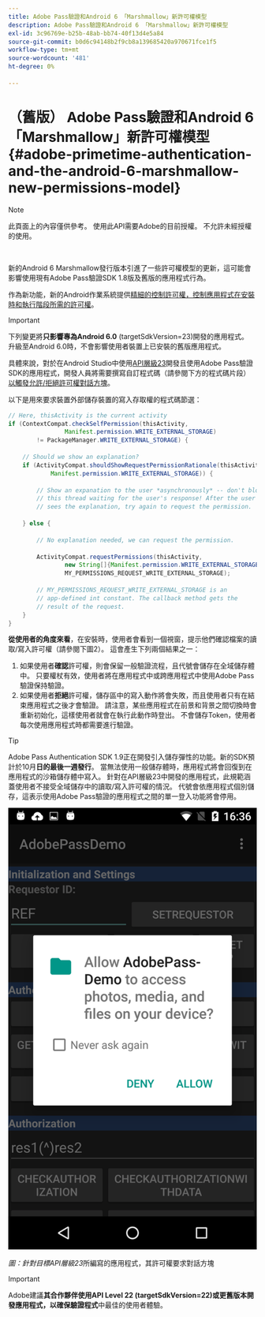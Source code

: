 ```yaml
---
title: Adobe Pass驗證和Android 6 「Marshmallow」新許可權模型
description: Adobe Pass驗證和Android 6 「Marshmallow」新許可權模型
exl-id: 3c96769e-b25b-48ab-bb74-40f13d4e5a84
source-git-commit: b0d6c94148b2f9cb8a139685420a970671fce1f5
workflow-type: tm+mt
source-wordcount: '481'
ht-degree: 0%

---
```


# （舊版） Adobe Pass驗證和Android 6「Marshmallow」新許可權模型 {#adobe-primetime-authentication-and-the-android-6-marshmallow-new-permissions-model}

>[!NOTE]
>
>此頁面上的內容僅供參考。 使用此API需要Adobe的目前授權。 不允許未經授權的使用。

</br>

新的Android 6 Marshmallow發行版本引進了一些許可權模型的更新，這可能會影響使用現有Adobe Pass驗證SDK 1.8版及舊版的應用程式行為。

作為新功能，新的Android作業系統提供[精細的控制許可權，控制應用程式在安裝時和執行階段所需的許可權](https://developer.android.com/about/versions/marshmallow/android-6.0-changes.html)。

>[!IMPORTANT]
>
>下列變更將&#x200B;**只影響專為Android 6.0** (targetSdkVersion=23)開發的應用程式。 升級至Android 6.0時，不會影響使用者裝置上已安裝的舊版應用程式。


具體來說，對於在Android Studio中使用[API層級23](http://developer.android.com/sdk/api_diff/23/changes.html)開發且使用Adobe Pass驗證SDK的應用程式，開發人員將需要撰寫自訂程式碼（請參閱下方的程式碼片段） [以觸發允許/拒絕許可權對話方塊](https://developer.android.com/training/permissions/requesting.html)。

以下是用來要求裝置外部儲存裝置的寫入存取權的程式碼節選：

```java
// Here, thisActivity is the current activity
if (ContextCompat.checkSelfPermission(thisActivity,
                Manifest.permission.WRITE_EXTERNAL_STORAGE)
        != PackageManager.WRITE_EXTERNAL_STORAGE) {

    // Should we show an explanation?
    if (ActivityCompat.shouldShowRequestPermissionRationale(thisActivity,
            Manifest.permission.WRITE_EXTERNAL_STORAGE)) {

        // Show an expanation to the user *asynchronously* -- don't block
        // this thread waiting for the user's response! After the user
        // sees the explanation, try again to request the permission.

    } else {

        // No explanation needed, we can request the permission.

        ActivityCompat.requestPermissions(thisActivity,
                new String[]{Manifest.permission.WRITE_EXTERNAL_STORAGE},
                MY_PERMISSIONS_REQUEST_WRITE_EXTERNAL_STORAGE);

        // MY_PERMISSIONS_REQUEST_WRITE_EXTERNAL_STORAGE is an
        // app-defined int constant. The callback method gets the
        // result of the request.
    }
}
```




**從使用者的角度來看**，在安裝時，使用者會看到一個視窗，提示他們確認檔案的讀取/寫入許可權（請參閱下圖2）。 這會產生下列兩個結果之一：

1. 如果使用者&#x200B;**確認**&#x200B;許可權，則會保留一般驗證流程，且代號會儲存在全域儲存體中。 只要權杖有效，使用者將在應用程式中或跨應用程式中使用Adobe Pass驗證保持驗證。
1. 如果使用者&#x200B;**拒絕**&#x200B;許可權，儲存區中的寫入動作將會失敗，而且使用者只有在結束應用程式之後才會驗證。 請注意，某些應用程式在前景和背景之間切換時會重新初始化，這樣使用者就會在執行此動作時登出。 不會儲存Token，使用者每次使用應用程式時都需要進行驗證。


>[!TIP]
>
>Adobe Pass Authentication SDK 1.9正在開發引入儲存彈性的功能。新的SDK預計於10月&#x200B;**日的最後一週發行**。 當無法使用一般儲存體時，應用程式將會回復到在應用程式的沙箱儲存體中寫入。 針對在API層級23中開發的應用程式，此規範涵蓋使用者不接受全域儲存中的讀取/寫入許可權的情況。 代號會依應用程式個別儲存，這表示使用Adobe Pass驗證的應用程式之間的單一登入功能將會停用。


![](../../../assets/android-permissions-request.png)

*圖：針對目標API層級23*&#x200B;所編寫的應用程式，其許可權要求對話方塊

>[!IMPORTANT]
>
> Adobe建議&#x200B;**其合作夥伴使用API Level 22 (targetSdkVersion=22)或更舊版本開發應用程式，以確保驗證程式**&#x200B;中最佳的使用者體驗。

